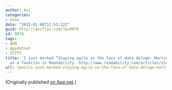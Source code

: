 ```yaml
---
author: Avi
categories:
- none
date: "2015-01-08T12:53:22Z"
guid: http://aviflax.com/?p=9978
id: 9978
tags:
- ADN
- Appdotnet
- IFTTT
title: 'I just marked “Staying agile in the face of data deluge: Martin Kleppmann”
  as a favorite in Readability. http://www.readability.com/articles/z14fmmhi'
url: /post/i-just-marked-staying-agile-in-the-face-of-data-deluge-martin-kleppmann-as-a-favorite-in-readability-httpwww-readability-comarticlesz14fmmhi/
---
```

(Originally published [on App.net](http://alpha.app.net/aviflax/post/47679111).)